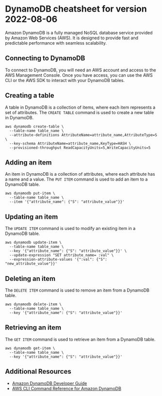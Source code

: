 # DynamoDB cheatsheet for version 2022-08-06

Amazon DynamoDB is a fully managed NoSQL database service provided by Amazon Web Services (AWS). It is designed to provide fast and predictable performance with seamless scalability.

## Connecting to DynamoDB

To connect to DynamoDB, you will need an AWS account and access to the AWS Management Console. Once you have access, you can use the AWS CLI or the AWS SDK to interact with your DynamoDB tables.

## Creating a table

A table in DynamoDB is a collection of items, where each item represents a set of attributes. The `CREATE TABLE` command is used to create a new table in DynamoDB.

```DynamoDB
aws dynamodb create-table \
  --table-name table_name \
  --attribute-definitions AttributeName=attribute_name,AttributeType=S \
  --key-schema AttributeName=attribute_name,KeyType=HASH \
  --provisioned-throughput ReadCapacityUnits=5,WriteCapacityUnits=5
```

## Adding an item

An item in DynamoDB is a collection of attributes, where each attribute has a name and a value. The `PUT ITEM` command is used to add an item to a DynamoDB table.

```DynamoDB
aws dynamodb put-item \
  --table-name table_name \
  --item '{"attribute_name": {"S": "attribute_value"}}'
```

## Updating an item

The `UPDATE ITEM` command is used to modify an existing item in a DynamoDB table.

```DynamoDB
aws dynamodb update-item \
  --table-name table_name \
  --key '{"attribute_name": {"S": "attribute_value"}}' \
  --update-expression "SET attribute_name= :val" \
  --expression-attribute-values '{":val": {"S": "new_attribute_value"}}'
```

## Deleting an item

The `DELETE ITEM` command is used to remove an item from a DynamoDB table.

```DynamoDB
aws dynamodb delete-item \
  --table-name table_name \
  --key '{"attribute_name": {"S": "attribute_value"}}'
```

## Retrieving an item

The `GET ITEM` command is used to retrieve an item from a DynamoDB table.

```DynamoDB
aws dynamodb get-item \
  --table-name table_name \
  --key '{"attribute_name": {"S": "attribute_value"}}'
```

## Additional Resources

- [Amazon DynamoDB Developer Guide](https://docs.aws.amazon.com/amazondynamodb/latest/developerguide/Welcome.html)
- [AWS CLI Command Reference for Amazon DynamoDB](https://docs.aws.amazon.com/cli/latest/reference/dynamodb/)
